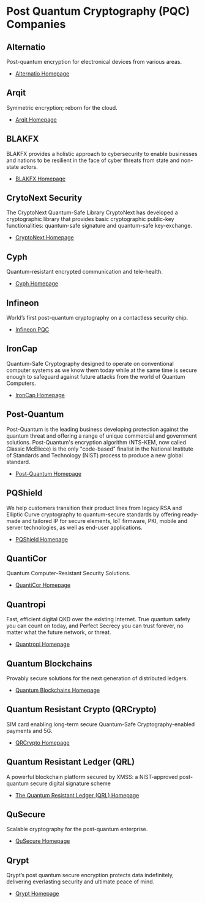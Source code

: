 # Post Quantum Cryptography (PQC) Companies

## Alternatio

Post-quantum encryption for electronical devices from various areas.

* [Alternatio Homepage](https://alternatio.pl/)

## Arqit

Symmetric encryption; reborn for the cloud.

* [Arqit Homepage](https://arqit.uk/)

## BLAKFX

BLAKFX provides a holistic approach to cybersecurity to enable businesses and nations to be
resilient in the face of cyber threats from state and non-state actors. 

* [BLAKFX Homepage](https://blakfx.com/)

## CrytoNext Security

The CryptoNext Quantum-Safe Library CryptoNext has developed a cryptographic library that provides
basic cryptographic public-key functionalities: quantum-safe signature and quantum-safe
key-exchange.

* [CryptoNext Homepage](https://cryptonext-security.com/about.html)

## Cyph

Quantum-resistant encrypted communication and tele-health.

* [Cyph Homepage](https://www.cyph.com/)

## Infineon

World’s first post-quantum cryptography on a contactless security chip.

* [Infineon PQC](https://www.infineon.com/cms/en/product/promopages/post-quantum-cryptography/)

## IronCap

Quantum-Safe Cryptography designed to operate on conventional computer systems as we know them today
while at the same time is secure enough to safeguard against future attacks from the world of
Quantum Computers. 

* [IronCap Homepage](https://www.ironcap.ca/)

## Post-Quantum

Post-Quantum is the leading business developing protection against the quantum threat and offering 
a range of unique commercial and government solutions.
Post-Quantum's encryption algorithm (NTS-KEM, now called Classic McEliece) is the only "code-based"
finalist in the National Institute of Standards and Technology (NIST) process to produce a new 
global standard.

* [Post-Quantum Homepage](https://www.post-quantum.com/)

## PQShield

We help customers transition their product lines from legacy RSA and Elliptic Curve cryptography to
quantum-secure standards by offering ready-made and tailored IP for secure elements, IoT firmware,
PKI, mobile and server technologies, as well as end-user applications.

* [PQShield Homepage](https://pqshield.com/)

## QuantiCor

Quantum Computer-Resistant Security Solutions.

* [QuantiCor Homepage](https://quanticor-security.de/en/home/)

## Quantropi

Fast, efficient digital QKD over the existing Internet. True quantum safety you can count on today,
and Perfect Secrecy you can trust forever, no matter what the future network, or threat.

* [Quantropi Homepage](https://www.quantropi.com/)

## Quantum Blockchains

Provably secure solutions for the next generation of distributed ledgers.

* [Quantum Blockchains Homepage](https://www.quantumblockchains.io/)

## Quantum Resistant Crypto (QRCrypto)

SIM card enabling long-term secure Quantum-Safe Cryptography-enabled payments and 5G.

* [QRCrypto Homepage](https://www.qrcrypto.ch/)

## Quantum Resistant Ledger (QRL)

A powerful blockchain platform secured by XMSS: a NIST-approved post-quantum secure digital
signature scheme

* [The Quantum Resistant Ledger (QRL) Homepage](https://www.theqrl.org/)

## QuSecure

Scalable cryptography for the post-quantum enterprise.

* [QuSecure Homepage](https://www.qusecure.com/)

## Qrypt

Qrypt’s post quantum secure encryption protects data indefinitely, delivering everlasting security
and ultimate peace of mind.

* [Qrypt Homepage](https://www.qrypt.com/)